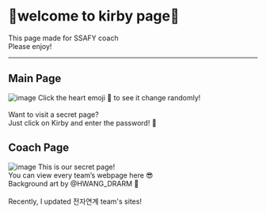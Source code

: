 # 🩷welcome to kirby page🩷

This page made for SSAFY coach<br/>
Please enjoy!<br/>

---
## Main Page
![image](https://github.com/user-attachments/assets/a43fc316-efd4-433c-a636-48eeff7582cd)
Click the heart emoji 🩵 to see it change randomly!<br/>
<br/>
Want to visit a secret page?<br/>
Just click on Kirby and enter the password! 🌟<br/>



## Coach Page
![image](https://github.com/user-attachments/assets/fb5cc7c6-47b0-4706-8984-d7143b6ea5cb)
This is our secret page!<br/>
You can view every team’s webpage here 😎<br/>
Background art by @HWANG_DRARM 🎨<br/>
<br/>
Recently, I updated 전자연계 team's sites!<br/>

